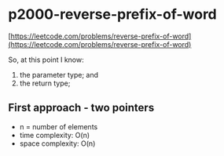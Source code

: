 # p2000-reverse-prefix-of-word
[https://leetcode.com/problems/reverse-prefix-of-word](https://leetcode.com/problems/reverse-prefix-of-word)

So, at this point I know:
1. the parameter type; and
2. the return type;

## First approach - two pointers

- n = number of elements
- time complexity: O(n)
- space complexity: O(n)
